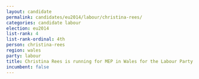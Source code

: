 ```yaml
---
layout: candidate
permalink: candidates/eu2014/labour/christina-rees/
categories: candidate labour
election: eu2014
list-rank: 4
list-rank-ordinal: 4th
person: christina-rees
region: wales
party: labour
title: Christina Rees is running for MEP in Wales for the Labour Party
incumbent: false
---
```

